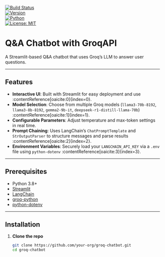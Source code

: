 <!-- Badges: Status, Version, Python, License -->
[![Build Status](https://img.shields.io/badge/build-passing-brightgreen?style=for-the-badge)](https://github.com/your-org/groq-chatbot/actions)  
[![Version](https://img.shields.io/badge/version-1.0.0-blue?style=for-the-badge)](https://github.com/your-org/groq-chatbot/releases)  
[![Python](https://img.shields.io/badge/python-3.8%2B-blue?style=for-the-badge)](https://www.python.org/)  
[![License: MIT](https://img.shields.io/badge/license-MIT-green?style=for-the-badge)](LICENSE)  

# Q&A Chatbot with GroqAPI

A Streamlit-based Q&A chatbot that uses Groq’s LLM to answer user questions.

---

## Features

- **Interactive UI**: Built with Streamlit for easy deployment and use :contentReference[oaicite:0]{index=0}.  
- **Model Selection**: Choose from multiple Groq models (`llama3-70b-8192`, `llama3-8b-8192`, `gemma2-9b-it`, `deepseek-r1-distill-llama-70b`) :contentReference[oaicite:1]{index=1}.  
- **Configurable Parameters**: Adjust temperature and max-token settings in real time.  
- **Prompt Chaining**: Uses LangChain’s `ChatPromptTemplate` and `StrOutputParser` to structure messages and parse results :contentReference[oaicite:2]{index=2}.  
- **Environment Variables**: Securely load your `LANGCHAIN_API_KEY` via a `.env` file using `python-dotenv` :contentReference[oaicite:3]{index=3}.

---

## Prerequisites

- Python 3.8+  
- [Streamlit](https://streamlit.io/)  
- [LangChain](https://github.com/langchain-ai/langchain)  
- [groq-python](https://pypi.org/project/groq-python/)  
- [python-dotenv](https://pypi.org/project/python-dotenv/)  

---

## Installation

1. **Clone the repo**  
   ```bash
   git clone https://github.com/your-org/groq-chatbot.git
   cd groq-chatbot
